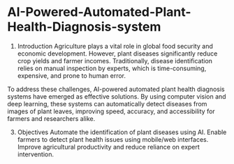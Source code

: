 # AI-Powered-Automated-Plant-Health-Diagnosis-system 
1. Introduction
Agriculture plays a vital role in global food security and economic development. However, plant diseases significantly reduce crop yields and farmer incomes. Traditionally, disease identification relies on manual inspection by experts, which is time-consuming, expensive, and prone to human error.

To address these challenges, AI-powered automated plant health diagnosis systems have emerged as effective solutions. By using computer vision and deep learning, these systems can automatically detect diseases from images of plant leaves, improving speed, accuracy, and accessibility for farmers and researchers alike.

3. Objectives
Automate the identification of plant diseases using AI.
Enable farmers to detect plant health issues using mobile/web interfaces.
Improve agricultural productivity and reduce reliance on expert intervention.

